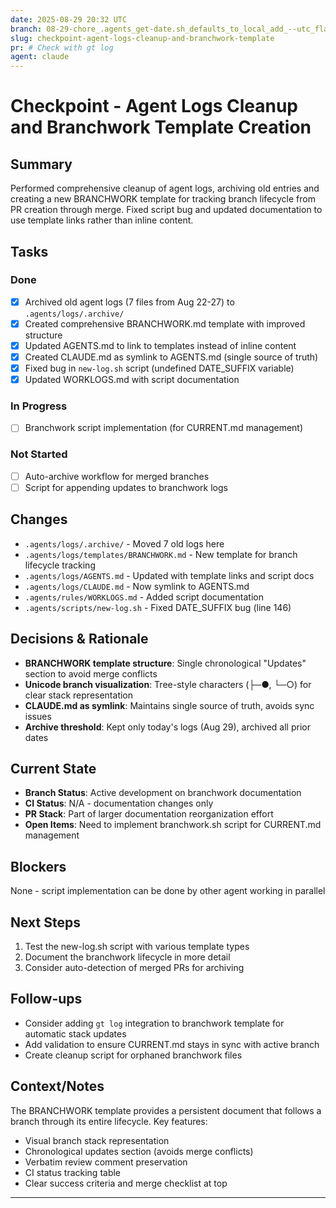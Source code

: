 ```yaml
---
date: 2025-08-29 20:32 UTC
branch: 08-29-chore_.agents_get-date.sh_defaults_to_local_add_--utc_flag
slug: checkpoint-agent-logs-cleanup-and-branchwork-template
pr: # Check with gt log
agent: claude
---
```


# Checkpoint - Agent Logs Cleanup and Branchwork Template Creation

## Summary

Performed comprehensive cleanup of agent logs, archiving old entries and creating a new BRANCHWORK template for tracking branch lifecycle from PR creation through merge. Fixed script bug and updated documentation to use template links rather than inline content.

## Tasks

### Done

- [x] Archived old agent logs (7 files from Aug 22-27) to `.agents/logs/.archive/`
- [x] Created comprehensive BRANCHWORK.md template with improved structure
- [x] Updated AGENTS.md to link to templates instead of inline content
- [x] Created CLAUDE.md as symlink to AGENTS.md (single source of truth)
- [x] Fixed bug in `new-log.sh` script (undefined DATE_SUFFIX variable)
- [x] Updated WORKLOGS.md with script documentation

### In Progress

- [ ] Branchwork script implementation (for CURRENT.md management)

### Not Started

- [ ] Auto-archive workflow for merged branches
- [ ] Script for appending updates to branchwork logs

## Changes

- `.agents/logs/.archive/` - Moved 7 old logs here
- `.agents/logs/templates/BRANCHWORK.md` - New template for branch lifecycle tracking
- `.agents/logs/AGENTS.md` - Updated with template links and script docs
- `.agents/logs/CLAUDE.md` - Now symlink to AGENTS.md
- `.agents/rules/WORKLOGS.md` - Added script documentation
- `.agents/scripts/new-log.sh` - Fixed DATE_SUFFIX bug (line 146)

## Decisions & Rationale

- **BRANCHWORK template structure**: Single chronological "Updates" section to avoid merge conflicts
- **Unicode branch visualization**: Tree-style characters (├─●, └─○) for clear stack representation
- **CLAUDE.md as symlink**: Maintains single source of truth, avoids sync issues
- **Archive threshold**: Kept only today's logs (Aug 29), archived all prior dates

## Current State

- **Branch Status**: Active development on branchwork documentation
- **CI Status**: N/A - documentation changes only
- **PR Stack**: Part of larger documentation reorganization effort
- **Open Items**: Need to implement branchwork.sh script for CURRENT.md management

## Blockers

None - script implementation can be done by other agent working in parallel

## Next Steps

1. Test the new-log.sh script with various template types
2. Document the branchwork lifecycle in more detail
3. Consider auto-detection of merged PRs for archiving

## Follow-ups

- Consider adding `gt log` integration to branchwork template for automatic stack updates
- Add validation to ensure CURRENT.md stays in sync with active branch
- Create cleanup script for orphaned branchwork files

## Context/Notes

The BRANCHWORK template provides a persistent document that follows a branch through its entire lifecycle. Key features:
- Visual branch stack representation
- Chronological updates section (avoids merge conflicts)
- Verbatim review comment preservation
- CI status tracking table
- Clear success criteria and merge checklist at top

---
